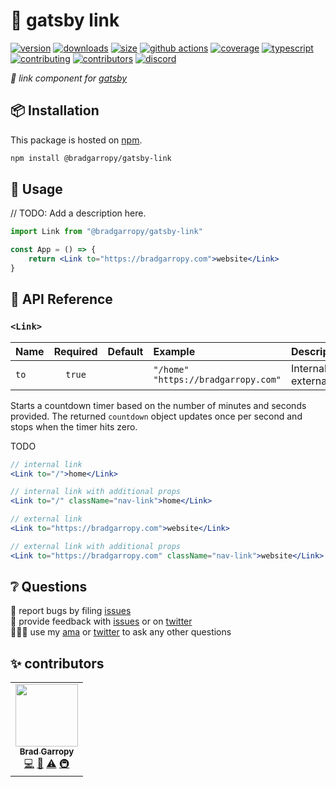 # 🔗 gatsby link

[![version][version-badge]][npm]
[![downloads][downloads-badge]][npm]
[![size][size-badge]][bundlephobia]
[![github actions][github-actions-badge]][github-actions]
[![coverage][codecov-badge]][codecov]
[![typescript][typescript-badge]][typescript]
[![contributing][contributing-badge]][contributing]
[![contributors][contributors-badge]][contributors]
[![discord][discord-badge]][discord]

_🔗 link component for [gatsby][gatsby]_

## 📦 Installation

This package is hosted on [npm][npm].

```bash
npm install @bradgarropy/gatsby-link
```

## 🥑 Usage

// TODO: Add a description here.

```jsx
import Link from "@bradgarropy/gatsby-link"

const App = () => {
    return <Link to="https://bradgarropy.com">website</Link>
}
```

## 📖 API Reference

### `<Link>`

| Name | Required | Default | Example                                    | Description               |
| :--- | :------: | :-----: | :----------------------------------------- | :------------------------ |
| `to` |  `true`  |         | `"/home"` <br> `"https://bradgarropy.com"` | Internal or external url. |

Starts a countdown timer based on the number of minutes and seconds provided. The returned `countdown` object updates once per second and stops when the timer hits zero.

TODO

```jsx
// internal link
<Link to="/">home</Link>

// internal link with additional props
<Link to="/" className="nav-link">home</Link>

// external link
<Link to="https://bradgarropy.com">website</Link>

// external link with additional props
<Link to="https://bradgarropy.com" className="nav-link">website</Link>
```

## ❔ Questions

🐛 report bugs by filing [issues][issues]  
📢 provide feedback with [issues][issues] or on [twitter][twitter]  
🙋🏼‍♂️ use my [ama][ama] or [twitter][twitter] to ask any other questions

## ✨ contributors

<!-- ALL-CONTRIBUTORS-LIST:START - Do not remove or modify this section -->
<!-- prettier-ignore-start -->
<!-- markdownlint-disable -->
<table>
  <tr>
    <td align="center"><a href="https://bradgarropy.com"><img src="https://avatars.githubusercontent.com/u/11336745?v=4?s=100" width="100px;" alt=""/><br /><sub><b>Brad Garropy</b></sub></a><br /><a href="https://github.com/bradgarropy/gatsby-link/commits?author=bradgarropy" title="Code">💻</a> <a href="https://github.com/bradgarropy/gatsby-link/commits?author=bradgarropy" title="Documentation">📖</a> <a href="https://github.com/bradgarropy/gatsby-link/commits?author=bradgarropy" title="Tests">⚠️</a> <a href="#infra-bradgarropy" title="Infrastructure (Hosting, Build-Tools, etc)">🚇</a></td>
  </tr>
</table>

<!-- markdownlint-restore -->
<!-- prettier-ignore-end -->

<!-- ALL-CONTRIBUTORS-LIST:END -->

[codecov]: https://app.codecov.io/gh/bradgarropy/gatsby-link
[contributing]: https://github.com/bradgarropy/gatsby-link/blob/master/contributing.md
[contributors]: #-contributors
[codecov-badge]: https://img.shields.io/codecov/c/github/bradgarropy/gatsby-link?style=flat-square
[contributing-badge]: https://img.shields.io/badge/PRs-welcome-success?style=flat-square
[contributors-badge]: https://img.shields.io/github/all-contributors/bradgarropy/gatsby-link?style=flat-square
[gatsby]: https://www.gatsbyjs.com
[npm]: https://www.npmjs.com/package/@bradgarropy/gatsby-link
[issues]: https://github.com/bradgarropy/gatsby-link/issues
[twitter]: https://twitter.com/bradgarropy
[ama]: https://bradgarropy.com/ama
[version-badge]: https://img.shields.io/npm/v/@bradgarropy/gatsby-link.svg?style=flat-square
[downloads-badge]: https://img.shields.io/npm/dt/@bradgarropy/gatsby-link?style=flat-square
[bundlephobia]: https://bundlephobia.com/result?p=@bradgarropy/gatsby-link
[size-badge]: https://img.shields.io/bundlephobia/minzip/@bradgarropy/gatsby-link?style=flat-square
[github-actions]: https://github.com/bradgarropy/gatsby-link/actions
[github-actions-badge]: https://img.shields.io/github/workflow/status/bradgarropy/gatsby-link/%F0%9F%9A%80%20release?style=flat-square
[typescript]: https://www.typescriptlang.org/dt/search?search=%40bradgarropy%2Fgatsby-link
[typescript-badge]: https://img.shields.io/npm/types/@bradgarropy/gatsby-link?style=flat-square
[discord]: https://bradgarropy.com/discord
[discord-badge]: https://img.shields.io/discord/748196643140010015?style=flat-square
